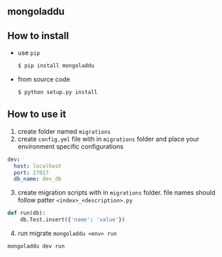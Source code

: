 mongoladdu
----------

## How to install

* use `pip`

    ```bash
    $ pip install mongoladdu
    ```

* from source code

    ```bash
    $ python setup.py install
    ```

## How to use it

1. create folder named `migrations`
2. create `config.yml` file with in `migrations` folder and place your environment specific configurations

```yml
dev:
  host: localhost
  port: 27017
  db_name: dev_db
```

3. create migration scripts with in `migrations` folder. file names should follow patter `<index>_<description>.py`

```python
def run(db):
    db.Test.insert({'name': 'value'})
```

4. run migrate `mongoladdu <env> run`

```console
mongoladdu dev run
```


